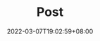 ---
title:          "Post"
subTitle:       ""
description:    ""
date:           2022-03-07T19:02:59+08:00
author:         ""
image:          ""
tags:           []
categories:     []
archives:       ""
weight:         0
draft:          false
---
